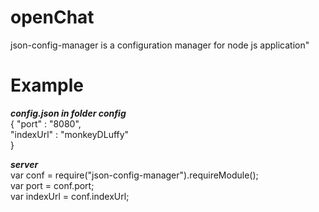 # openChat
json-config-manager is a configuration manager for node js application"
# Example
 ***config.json in folder config***   
 {
	"port" : "8080",   
	"indexUrl" : "monkeyDLuffy"   
}
   
 ***server***   
 var conf = require("json-config-manager").requireModule();   
 var port = conf.port;   
 var indexUrl = conf.indexUrl;